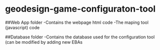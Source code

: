 # geodesign-game-configuraton-tool

##Web App folder
-Contains the webpage html code
-The maping tool (javascript) code

##Database folder
-Contains the database used for the configuration tool (can be modified by adding new EBAs
